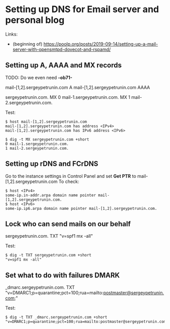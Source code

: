 # Setting up DNS for Email server and personal blog
Links:
 * (beginning of) https://poolp.org/posts/2019-09-14/setting-up-a-mail-server-with-opensmtpd-dovecot-and-rspamd/

## Setting up A, AAAA and MX records

TODO: Do we even need **-ob71-**

mail-[1,2].sergeypetrunin.com  A     <IPv4>
mail-[1,2].sergeypetrunin.com  AAAA  <IPv6>

sergeypetrunin.com.                 MX   0 mail-1.sergeypetrunin.com.
                                    MX   1 mail-2.sergeypetrunin.com.

Test:
```
$ host mail-[1,2].sergeypetrunin.com
mail-[1,2].sergeypetrunin.com has address <IPv4>
mail-[1,2].sergeypetrunin.com has IPv6 address <IPv6>

$ dig -t MX sergeypetrunin.com +short
0 mail-1.sergeypetrunin.com.
1 mail-2.sergeypetrunin.com.
```

## Setting up rDNS and FCrDNS

Go to the instance settings in Control Panel and set **Get PTR** to mail-[1,2].sergeypetrunin.com
To check:
```
$ host <IPv4>
some-ip.in-addr.arpa domain name pointer mail-[1,2].sergeypetrunin.com.
$ host <IPv6>
some-ip.ip6.arpa domain name pointer mail-[1,2].sergeypetrunin.com.
```

## Lock who can send mails on our behalf

sergeypetrunin.com.            TXT  "v=spf1 mx -all"

Test:
```
$ dig -t TXT sergeypetrunin.com +short
"v=spf1 mx -all"
```

## Set what to do with failures DMARK

_dmarc.sergeypetrunin.com.     TXT  "v=DMARC1;p=quarantine;pct=100;rua=mailto:postmaster@sergeypetrunin.com;"

Test:
```
$ dig -t TXT _dmarc.sergeypetrunin.com +short
"v=DMARC1;p=quarantine;pct=100;rua=mailto:postmaster@sergeypetrunin.com;"
```
